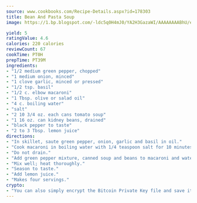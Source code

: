 ```yaml
---
source: www.cookbooks.com/Recipe-Details.aspx?id=178303
title: Bean And Pasta Soup
image: https://1.bp.blogspot.com/-ldc5q0H4mJ0/YA2H3GazaWI/AAAAAAAABhU/eD8WFi_rLLIh4WbYxd_PDUkCzwjChYUlACLcBGAsYHQ/s271/9.png

yield: 5
ratingValue: 4.6
calories: 220 calories
reviewCount: 67
cookTime: PT0H
prepTime: PT39M
ingredients:
- "1/2 medium green pepper, chopped"
- "1 medium onion, minced"
- "1 clove garlic, minced or pressed"
- "1/2 tsp. basil"
- "1/2 c. elbow macaroni"
- "1 Tbsp. olive or salad oil"
- "4 c. boiling water"
- "salt"
- "2 10 3/4 oz. each cans tomato soup"
- "1 16 oz. can kidney beans, drained"
- "black pepper to taste"
- "2 to 3 Tbsp. lemon juice"
directions:
- "In skillet, saute green pepper, onion, garlic and basil in oil."
- "Cook macaroni in boiling water with 1/4 teaspoon salt for 10 minutes or until tender."
- "Do not drain."
- "Add green pepper mixture, canned soup and beans to macaroni and water."
- "Mix well; heat thoroughly."
- "Season to taste."
- "Add lemon juice."
- "Makes four servings."
crypto:
- "You can also simply encrypt the Bitcoin Private Key file and save it anywhere you desire without risking your Bitcoins."
---
```

